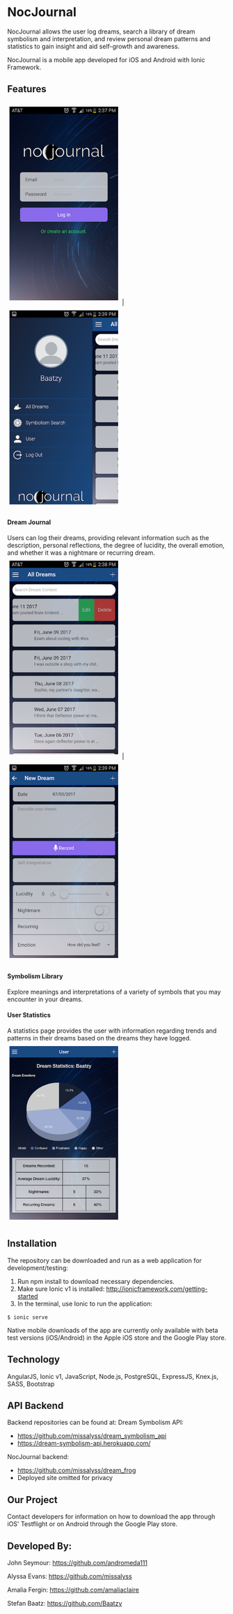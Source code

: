 NocJournal
=====================

NocJournal allows the user log dreams, search a library of dream symbolism and interpretation, and review personal dream patterns and statistics to gain insight and aid self-growth and awareness.

NocJournal is a mobile app developed for iOS and Android with Ionic Framework.


## Features
<img src="docs/nocjournal-login.png" style="width: 250px; margin: 10px 5px"> | <img src="docs/nocjournal-menu.png" style="width: 250px; margin: 10px 5px">

#### Dream Journal
Users can log their dreams, providing relevant information such as the description, personal reflections, the degree of lucidity, the overall emotion, and whether it was a nightmare or recurring dream.
<img src="docs/nocjournal-list.png" style="width: 250px; margin: 10px 5px"> | <img src="docs/nocjournal-add.png" style="width: 250px; margin: 10px 5px">

#### Symbolism Library
Explore meanings and interpretations of a variety of symbols that you may encounter in your dreams.

#### User Statistics

A statistics page provides the user with information regarding trends and patterns in their dreams based on the dreams they have logged.
<img src="docs/nocjournal-stats.png" style="width: 250px; margin: 10px 5px">

## Installation
The repository can be downloaded and run as a web application for development/testing:

1. Run npm install to download necessary dependencies.
2. Make sure Ionic v1 is installed: http://ionicframework.com/getting-started
3. In the terminal, use Ionic to run the application:
```
$ ionic serve
```

Native mobile downloads of the app are currently only available with beta test versions (iOS/Android) in the Apple iOS store and the Google Play store.

## Technology
AngularJS, Ionic v1, JavaScript, Node.js, PostgreSQL, ExpressJS, Knex.js, SASS, Bootstrap

## API Backend

Backend repositories can be found at:
Dream Symbolism API:
- https://github.com/missalyss/dream_symbolism_api
- https://dream-symbolism-api.herokuapp.com/

NocJournal backend:
- https://github.com/missalyss/dream_frog
- Deployed site omitted for privacy

## Our Project

Contact developers for information on how to download the app through iOS' Testflight or on Android through the Google Play store.


## Developed By:

John Seymour: https://github.com/andromeda111

Alyssa Evans: https://github.com/missalyss

Amalia Fergin: https://github.com/amaliaclaire

Stefan Baatz: https://github.com/Baatzy
